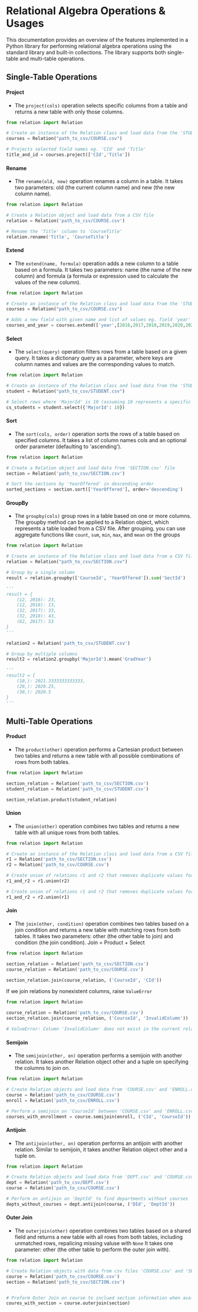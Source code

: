 # Relational Algebra Operations & Usages

This documentation provides an overview of the features implemented in a Python library for performing relational algebra operations using the standard library and built-in collections. The library supports both single-table and multi-table operations.

## Single-Table Operations

#### Project

- The `project(cols)` operation selects specific columns from a table and returns a new table with only those columns.
```python
from relation import Relation

# Create an instance of the Relation class and load data from the 'STUDENT.csv' file
courses = Relation("path_to_csv/COURSE.csv")

# Projects selected field names eg. 'CId' and 'Title'
title_and_id = courses.project(['CId','Title'])
```

#### Rename

- The `rename(old, new)` operation renames a column in a table. It takes two parameters: old (the current column name) and new (the new column name).

```py
from relation import Relation

# Create a Relation object and load data from a CSV file
relation = Relation('path_to_csv/COURSE.csv')

# Rename the 'Title' column to 'CourseTitle'
relation.rename('Title', 'CourseTitle')

```

#### Extend

- The `extend(name, formula)` operation adds a new column to a table based on a formula. It takes two parameters: name (the name of the new column) and formula (a formula or expression used to calculate the values of the new column).
```python
from relation import Relation

# Create an instance of the Relation class and load data from the 'STUDENT.csv' file
courses = Relation("path_to_csv/COURSE.csv")

# Adds a new field with given name and list of values eg. field 'year' with values [2016,2017,2018,2019,2020,2021]
courses_and_year = courses.extend(['year',[2016,2017,2018,2019,2020,2021]])
```

#### Select

- The `select(query)` operation filters rows from a table based on a given query. It takes a dictionary query as a parameter, where keys are column names and values are the corresponding values to match.

```python
from relation import Relation

# Create an instance of the Relation class and load data from the 'STUDENT.csv' file
student = Relation("path_to_csv/STUDENT.csv")

# Select rows where 'MajorId' is 10 (assuming 10 represents a specific major, e.g., Computer Science)
cs_students = student.select({'MajorId': 10})
```

#### Sort

- The `sort(cols, order)` operation sorts the rows of a table based on specified columns. It takes a list of column names cols and an optional order parameter (defaulting to 'ascending').

```python
from relation import Relation

# Create a Relation object and load data from 'SECTION.csv' file
section = Relation('path_to_csv/SECTION.csv')

# Sort the sections by 'YearOffered' in descending order
sorted_sections = section.sort(['YearOffered'], order='descending')
```

#### GroupBy

- The `groupby(cols)` group rows in a table based on one or more columns. The groupby method can be applied to a Relation object, which represents a table loaded from a CSV file. After grouping, you can use aggregate functions like `count`, `sum`, `min`, `max`, and `mean` on the groups

```python
from relation import Relation

# Create an instance of the Relation class and load data from a CSV file
relation = Relation("path_to_csv/SECTION.csv")

# Group by a single column
result = relation.groupby(['CourseId', 'YearOffered']).sum('SectId')

'''
result = {
    (12, 2016): 23,
    (12, 2018): 13,
    (32, 2017): 33,
    (32, 2018): 43,
    (62, 2017): 53
}
'''

relation2 = Relation('path_to_csv/STUDENT.csv')

# Group by multiple columns
result2 = relation2.groupby('MajorId').mean('GradYear')

'''
result2 = {
    (10,): 2021.3333333333333,
    (20,): 2020.25,
    (30,): 2020.5
}
'''
```

## Multi-Table Operations

#### Product

- The `product(other)` operation performs a Cartesian product between two tables and returns a new table with all possible combinations of rows from both tables.

```python
from relation import Relation

section_relation = Relation('path_to_csv/SECTION.csv')
student_relation = Relation('path_to_csv/STUDENT.csv')

section_relation.product(student_relation)
```

#### Union

- The `union(other)` operation combines two tables and returns a new table with all unique rows from both tables.
```python
from relation import Relation

# Create an instance of the Relation class and load data from a CSV file
r1 = Relation('path_to_csv/SECTION.csv')
r2 = Relation('path_to_csv/COURSE.csv')

# Create union of relations r1 and r2 that removes duplicate values form r2
r1_and_r2 = r1.union(r2)

# Create union of relations r1 and r2 that removes duplicate values form r1
r1_and_r2 = r2.union(r1)
```

#### Join

- The `join(other, condition)` operation combines two tables based on a join condition and returns a new table with matching rows from both tables. It takes two parameters: other (the other table to join) and condition (the join condition). Join = Product + Select

```python
from relation import Relation

section_relation = Relation('path_to_csv/SECTION.csv')
course_relation = Relation('path_to_csv/COURSE.csv')

section_relation.join(course_relation, ('CourseId', 'CId'))
```

If we join relations by nonexistent columns, raise `ValueError`

```python
from relation import Relation

course_relation = Relation('path_to_csv/COURSE.csv')
section_relation.join(course_relation, ('CourseId', 'InvalidColumn'))

# ValueError: Column 'InvalidColumn' does not exist in the current relation
```

#### Semijoin

- The `semijoin(other, on)` operation performs a semijoin with another relation. It takes another Relation object other and a tuple on specifying the columns to join on.

```python
from relation import Relation

# Create Relation objects and load data from 'COURSE.csv' and 'ENROLL.csv' files
course = Relation('path_to_csv/COURSE.csv')
enroll = Relation('path_to_csv/ENROLL.csv')

# Perform a semijoin on 'CourseId' between 'COURSE.csv' and 'ENROLL.csv'
courses_with_enrollment = course.semijoin(enroll, ('CId', 'CourseId'))
```

#### Antijoin

- The `antijoin(other, on)` operation performs an antijoin with another relation. Similar to semijoin, it takes another Relation object other and a tuple on.

```python
from relation import Relation

# Create Relation objects and load data from 'DEPT.csv' and 'COURSE.csv' files
dept = Relation('path_to_csv/DEPT.csv')
course = Relation('path_to_csv/COURSE.csv')

# Perform an antijoin on 'DeptId' to find departments without courses
depts_without_courses = dept.antijoin(course, ('DId', 'DeptId'))
```

#### Outer Join

- The `outerjoin(other)` operation combines two tables based on a shared field  and returns a new table with all rows from both tables, including unmatched rows, repalicing missing valuse with `None` It takes one parameter: other (the other table to perform the outer join with).
```python
from relation import Relation

# Create Relation objects with data from csv files 'COURSE.csv' and 'SECTION.csv'
course = Relation('path_to_csv/COURSE.csv')
section = Relation('path_to_csv/SECTION.csv')


# Preform Outer Join on course to inclued section information when avalable
coures_with_section = course.outerjoin(section)
```

